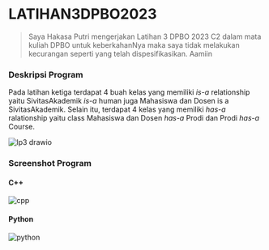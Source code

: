 # LATIHAN3DPBO2023

> Saya Hakasa Putri mengerjakan Latihan 3 DPBO 2023 C2 dalam mata kuliah DPBO untuk keberkahanNya 
> maka saya tidak melakukan kecurangan seperti yang telah dispesifikasikan. Aamiin 

### Deskripsi Program 
Pada latihan ketiga terdapat 4 buah kelas yang memiliki <em>is-a</em> relationship yaitu SivitasAkademik <em>is-a</em> human juga Mahasiswa dan Dosen is a SivitasAkademik. Selain itu, terdapat 4 kelas yang memiliki <em>has-a</em> ralationship yaitu class Mahasiswa dan Dosen <em>has-a</em> Prodi dan Prodi <em>has-a</em> Course. 


![lp3 drawio](https://user-images.githubusercontent.com/101456296/223445298-65e6e421-1376-4839-b39c-5631ebfb16c3.png)



### Screenshot Program

#### C++


![cpp](https://user-images.githubusercontent.com/101456296/223451632-71833c4d-c5c8-4da6-94a5-3f49bd0230ab.png)



#### Python


![python](https://user-images.githubusercontent.com/101456296/223446053-5fd4ccdb-75a4-4537-b9a1-d33c2364ea82.png)


